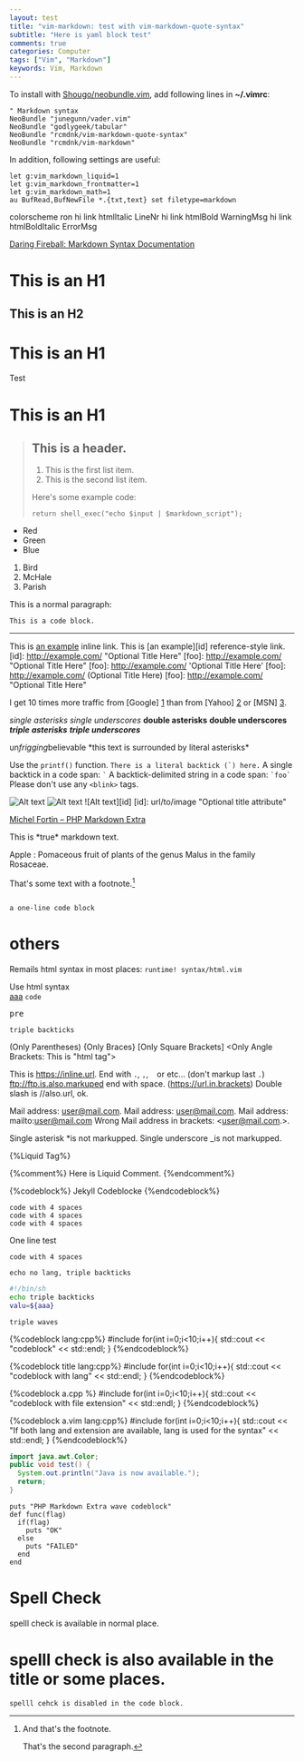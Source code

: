 ```yaml
---
layout: test
title: "vim-markdown: test with vim-markdown-quote-syntax"
subtitle: "Here is yaml block test"
comments: true
categories: Computer
tags: ["Vim", "Markdown"]
keywords: Vim, Markdown
---
```


To install with [Shougo/neobundle.vim](https://github.com/Shougo/neobundle.vim),
add following lines in **~/.vimrc**:

```vim
" Markdown syntax
NeoBundle "junegunn/vader.vim"
NeoBundle "godlygeek/tabular"
NeoBundle "rcmdnk/vim-markdown-quote-syntax"
NeoBundle "rcmdnk/vim-markdown"
```

In addition, following settings are useful:

```vim
let g:vim_markdown_liquid=1
let g:vim_markdown_frontmatter=1
let g:vim_markdown_math=1
au BufRead,BufNewFile *.{txt,text} set filetype=markdown
```

colorscheme ron
hi link htmlItalic LineNr
hi link htmlBold WarningMsg
hi link htmlBoldItalic ErrorMsg

[Daring Fireball: Markdown Syntax Documentation](http://daringfireball.net/projects/markdown/syntax)

This is an H1
=============

This is an H2
-------------

# This is an H1
Test

# This is an H1 #

> ## This is a header.
> 
> 1.   This is the first list item.
> 2.   This is the second list item.
> 
> Here's some example code:
> 
>     return shell_exec("echo $input | $markdown_script");

* Red
* Green
* Blue

1. Bird
2. McHale
3. Parish

This is a normal paragraph:

    This is a code block.

* * *

This is [an example](http://example.com/ "Title") inline link.
This is [an example][id] reference-style link.
[id]: http://example.com/  "Optional Title Here"
[foo]: http://example.com/  "Optional Title Here"
[foo]: http://example.com/  'Optional Title Here'
[foo]: http://example.com/  (Optional Title Here)
[foo]: <http://example.com/>  "Optional Title Here"

I get 10 times more traffic from [Google] [1] than from
[Yahoo] [2] or [MSN] [3].

  [1]: http://google.com/        "Google"
  [2]: http://search.yahoo.com/  "Yahoo Search"
  [3]: http://search.msn.com/    "MSN Search"

*single asterisks*
_single underscores_
**double asterisks**
__double underscores__
***triple asterisks***
___triple underscores___

un*frigging*believable
\*this text is surrounded by literal asterisks\*

Use the `printf()` function.
``There is a literal backtick (`) here.``
A single backtick in a code span: `` ` ``
A backtick-delimited string in a code span: `` `foo` ``
Please don't use any `<blink>` tags.

![Alt text](/path/to/img.jpg)
![Alt text](/path/to/img.jpg "Optional title")
![Alt text][id]
[id]: url/to/image  "Optional title attribute"


[Michel Fortin – PHP Markdown Extra](http://michelf.ca/projects/php-markdown/extra/)

<div markdown="1">
This is *true* markdown text.
</div>

Apple
:   Pomaceous fruit of plants of the genus Malus in 
    the family Rosaceae.

That's some text with a footnote.[^1]

[^1]: And that's the footnote.

    That's the second paragraph.

~~~~~~~~~~~~~~~~~~~~~

a one-line code block

~~~~~~~~~~~~~~~~~~~~~


# others

Remails html syntax in most places: `runtime! syntax/html.vim`

<div class="html">Use html syntax</div>
<a href="http...">aaa</a>
<code>code</code>
<pre>pre</pre>

```
triple backticks
```

(Only Parentheses)
{Only Braces}
[Only Square Brackets]
<Only Angle Brackets: This is "html tag">

This is https://inline.url. End with `.`, `,`, ` ` or etc... (don't markup last `.`)
ftp://ftp.is.also.markuped end with space.
(https://url.in.brackets)
Double slash is //also.url, ok.

Mail address: user@mail.com.
Mail address: <user@mail.com>.
Mail address: mailto:user@mail.com
Wrong Mail address in brackets: <user@mail.com.>.

Single asterisk *is not markupped.
Single underscore _is not markupped.

{%Liquid Tag%}

{%comment%}
Here is Liquid Comment.
{%endcomment%}

{%codeblock%}
Jekyll Codeblocke
{%endcodeblock%}

    code with 4 spaces
    code with 4 spaces
    code with 4 spaces

One line test

    code with 4 spaces

```
echo no lang, triple backticks
```

```sh
#!/bin/sh
echo triple backticks
valu=${aaa}
```

~~~
triple waves
~~~

{%codeblock lang:cpp%}
#include <iostream>
for(int i=0;i<10;i++){
  std::cout << "codeblock" << std::endl;
}
{%endcodeblock%}

{%codeblock title lang:cpp%}
#include <iostream>
for(int i=0;i<10;i++){
  std::cout << "codeblock with lang" << std::endl;
}
{%endcodeblock%}

{%codeblock a.cpp %}
#include <iostream>
for(int i=0;i<10;i++){
  std::cout << "codeblock with file extension" << std::endl;
}
{%endcodeblock%}

{%codeblock a.vim lang:cpp%}
#include <iostream>
for(int i=0;i<10;i++){
  std::cout << "If both lang and extension are available, lang is used for the syntax" << std::endl;
}
{%endcodeblock%}

```java
import java.awt.Color;
public void test() {
  System.out.println("Java is now available.");
  return;
}
```

~~~ .ruby
puts "PHP Markdown Extra wave codeblock"
def func(flag)
  if(flag)
    puts "OK"
  else
    puts "FAILED"
  end
end
~~~

# Spell Check
spelll check is available in normal place.

# spelll check is also available in the title or some places.

    spelll cehck is disabled in the code block.

